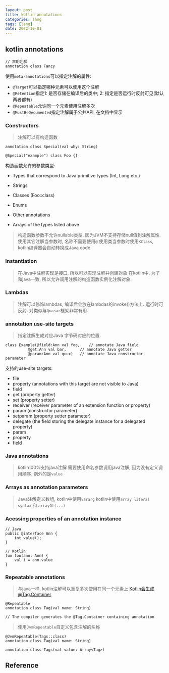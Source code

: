 ```yaml
---
layout: post
title: kotlin annotations
categories: lang
tags: [lang]
date: 2022-10-01
---
```


## kotlin annotations

    // 声明注解
    annotation class Fancy

使用`meta-annotations`可以指定注解的属性:

* `@Target`可以指定哪种元素可以使用这个注解
* `@Retention`指定1: 是否存储在编译后的类中; 2: 指定是否运行时反射可见(默认两者都有)
* `@Repeatable`允许同一个元素使用注解多次
* `@MustBeDecumented`指定注解属于公共API, 在文档中显示

### Constructors

> 注解可以有构造函数

    annotation class Special(val why: String)

    @Special("example") class Foo {}

构造函数允许的参数类型:

* Types that correspond to Java primitive types (Int, Long etc.)

* Strings

* Classes (Foo::class)

* Enums

* Other annotations

* Arrays of the types listed above

> 构造函数参数不允许nullable类型. 因为JVM不支持存储null值到注解属性.
> 使用其它注解当参数时, 名称不需要使用`@`
> 使用类当参数时使用`KClass`, kotlin编译器会自动转换成Java code

### Instantiation

> 在Java中注解实现是接口, 所以可以实现注解并创建对象
> 在kotlin中, 为了和java一致, 所以允许调用注解的构造函数实例化注解对象.

### Lambdas

> 注解可以修饰lambdas, 编译后会放在lambdas的invoke()方法上. 运行时可反射. 
> 对类似与`Quasar`框架非常有用.

### annotation use-site targets

> 指定注解生成对应Java 字节码对应的位置. 

    class Example(@field:Ann val foo,    // annotate Java field
              @get:Ann val bar,      // annotate Java getter
              @param:Ann val quux)   // annotate Java constructor parameter

支持的use-site targets:

* file
* property (annotations with this target are not visible to Java)
* field
* get (property getter)
* set (property setter)
* receiver (receiver parameter of an extension function or property)
* param (constructor parameter)
* setparam (property setter parameter)
* delegate (the field storing the delegate instance for a delegated property)
* param
* property
* field

### Java annotations

> kotlin100%支持java注解
> 需要使用命名参数调用java注解, 因为没有定义调用顺序. 例外的是`value`

### Arrays as annotation parameters

> Java注解定义数组, kotlin中使用`vararg`
> kotlin中使用`array literal syntax` 和 `arrayOf(...)`

### Acessing properties of an annotation instance

    // Java
    public @interface Ann {
        int value();
    }

    // Kotlin
    fun foo(ann: Ann) {
        val i = ann.value
    }

### Repeatable annotations

> 与java一样, kotlin注解可以重复多次使用在同一个元素上
> Kotlin会生成@Tag.Container

    @Repeatable
    annotation class Tag(val name: String)

    // The compiler generates the @Tag.Container containing annotation

> 使用`JvmRepeatable`自定义包含注解的名称

    @JvmRepeatable(Tags::class)
    annotation class Tag(val name: String)

    annotation class Tags(val value: Array<Tag>)



## Reference

